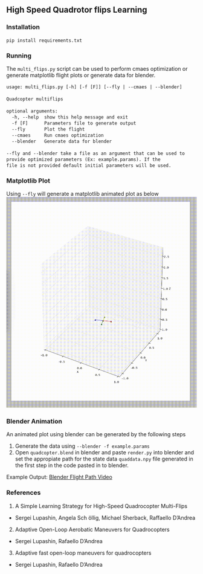 ## High Speed Quadrotor flips Learning

### Installation
```
pip install requirements.txt
```

### Running
The `multi_flips.py` script can be used to perform cmaes optimization or generate matplotlib flight plots or generate data for blender.
```
usage: multi_flips.py [-h] [-f [F]] [--fly | --cmaes | --blender]

Quadcopter multiflips

optional arguments:
  -h, --help  show this help message and exit
  -f [F]      Parameters file to generate output
  --fly       Plot the flight
  --cmaes     Run cmaes optimization
  --blender   Generate data for blender
 
--fly and --blender take a file as an argument that can be used to provide optimized parameters (Ex: example.params). If the
file is not provided default initial parameters will be used.
```
### Matplotlib Plot
Using `--fly` will generate a matplotlib animated plot as below
![matplotlib animation](plot.gif)

### Blender Animation
An animated plot using blender can be generated by the following steps

1. Generate the data using `--blender -f example.params`
2. Open `quadcopter.blend` in blender and paste `render.py` into blender and set the appropiate path for the 
state data `quaddata.npy` file generated in the first step in the code pasted in to blender.

Example Output: [Blender Flight Path Video](https://youtu.be/aoSr-yHOgnQ)

### References
1. A Simple Learning Strategy for High-Speed Quadrocopter Multi-Flips
 - Sergei Lupashin, Angela Sch ̈ollig, Michael Sherback, Raffaello D’Andrea
2. Adaptive Open-Loop Aerobatic Maneuvers for Quadrocopters
 - Sergei Lupashin, Rafaello D’Andrea
3. Adaptive fast open-loop maneuvers for quadrocopters
 - Sergei Lupashin, Rafaello D’Andrea
